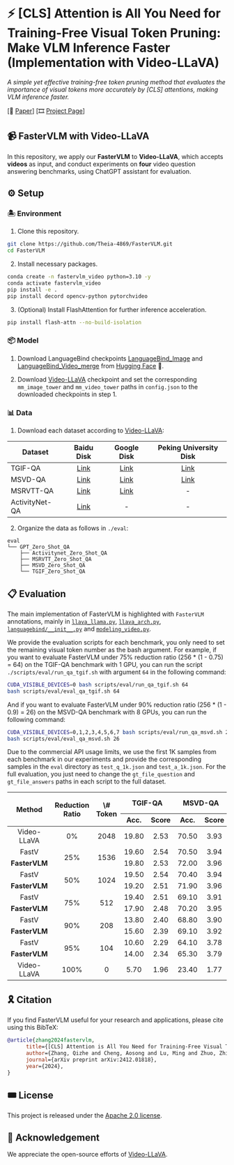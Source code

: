 # ⚡️ [CLS] Attention is All You Need for Training-Free Visual Token Pruning: Make VLM Inference Faster (Implementation with Video-LLaVA)

*A simple yet effective training-free token pruning method that evaluates the importance of visual tokens more accurately by [CLS] attentions, making VLM inference faster.*

[📄 [Paper](https://arxiv.org/abs/2412.01818)] [🎞️ [Project Page](https://theia4869.com/FasterVLM/)]

## 📹 FasterVLM with Video-LLaVA

In this repository, we apply our **FasterVLM** to **Video-LLaVA**, which accepts **videos** as input, and conduct experiments on **four** video question answering benchmarks, using ChatGPT assistant for evaluation.

## ⚙️ Setup

### 🏝️ Environment

1. Clone this repository.
```bash
git clone https://github.com/Theia-4869/FasterVLM.git
cd FasterVLM
```

2. Install necessary packages.
```bash
conda create -n fastervlm_video python=3.10 -y
conda activate fastervlm_video
pip install -e .
pip install decord opencv-python pytorchvideo
```

3. (Optional) Install FlashAttention for further inference acceleration.
```bash
pip install flash-attn --no-build-isolation
```

### 📦️ Model

1. Download LanguageBind checkpoints [LanguageBind_Image](https://huggingface.co/LanguageBind/LanguageBind_Image) and [LanguageBind_Video_merge](https://huggingface.co/LanguageBind/LanguageBind_Video_merge) from [Hugging Face](https://huggingface.co/LanguageBind) 🤗.

2. Download [Video-LLaVA](https://huggingface.co/LanguageBind/Video-LLaVA-7B) checkpoint and set the corresponding `mm_image_tower` and `mm_video_tower` paths in `config.json` to the downloaded checkpoints in step 1.

### 📊 Data

1. Download each dataset according to [Video-LLaVA](https://github.com/PKU-YuanGroup/Video-LLaVA/blob/main/TRAIN_AND_VALIDATE.md#data-for-validating):

| Dataset | Baidu Disk | Google Disk | Peking University Disk |
|----------|:----------:|:-----------:|:-----------:|
| TGIF-QA        | [Link](https://pan.baidu.com/s/11ubtWbTtubyBmN9UPvAyow?pwd=98yr) | [Link](https://drive.google.com/file/d/1so6L9rg_gdC8Segur7rKML-ffd4Ix_I6/view?usp=drive_link) | [Link](https://disk.pku.edu.cn/link/B9AB387EFE8817158F181FF3D7A97163) |
| MSVD-QA        | [Link](https://pan.baidu.com/s/1PJSHkjHG2BPl_ddUnBj9AA?pwd=jj34) | [Link](https://drive.google.com/file/d/1_q4eiSdb7i8P3Hmh4lCfgY1uBGyzU_7X/view?usp=drive_link) | [Link](https://disk.pku.edu.cn/link/8B0D01747D8AA65534820B7E60CBFEFC) |
| MSRVTT-QA      | [Link](https://pan.baidu.com/s/1QHUtwHXm4Vc-Wc12XFCFsA?pwd=1rj8) | [Link](https://drive.google.com/file/d/1yXh9lz7flQ5Ui2IRSd6Qi6RqSEeUJwl3/view?usp=drive_link) | - |
| ActivityNet-QA | [Link](https://pan.baidu.com/s/1d_AVx9Mz_57nA3exhQZGyA?pwd=9amr) | - | - |

2. Organize the data as follows in `./eval`:

```Shell
eval
└── GPT_Zero_Shot_QA
    ├── Activitynet_Zero_Shot_QA
    ├── MSRVTT_Zero_Shot_QA
    ├── MSVD_Zero_Shot_QA
    └── TGIF_Zero_Shot_QA
```

## 📋️ Evaluation

The main implementation of FasterVLM is highlighted with `FasterVLM` annotations, mainly in [`llava_llama.py`](videollava/model/language_model/llava_llama.py#L50), [`llava_arch.py`](videollava/model/llava_arch.py#L140), [`languagebind/__init__.py`](videollava/model/multimodal_encoder/languagebind/__init__.py#L204) and [`modeling_video.py`](videollava/model/multimodal_encoder/languagebind/video/modeling_video.py#L666).

We provide the evaluation scripts for each benchmark, you only need to set the remaining visual token number as the bash argument. For example, if you want to evaluate FasterVLM under 75% reduction ratio (256 * (1 - 0.75) = 64) on the TGIF-QA benchmark with 1 GPU, you can run the script `./scripts/eval/run_qa_tgif.sh` with argument `64` in the following command:
```bash
CUDA_VISIBLE_DEVICES=0 bash scripts/eval/run_qa_tgif.sh 64
bash scripts/eval/eval_qa_tgif.sh 64
```

And if you want to evaluate FasterVLM under 90% reduction ratio (256 * (1 - 0.9) = 26) on the MSVD-QA benchmark with 8 GPUs, you can run the following command:
```bash
CUDA_VISIBLE_DEVICES=0,1,2,3,4,5,6,7 bash scripts/eval/run_qa_msvd.sh 26
bash scripts/eval/eval_qa_msvd.sh 26
```

 Due to the commercial API usage limits, we use the first 1K samples from each benchmark in our experiments and provide the corresponding samples in the `eval` directory as `test_q_1k.json` and `test_a_1k.json`. For the full evaluation, you just need to change the `gt_file_question` and `gt_file_answers` paths in each script to the full dataset.

<table>
<thead align="center">
  <tr>
    <th rowspan="2">Method</th>
    <th rowspan="2">Reduction Ratio</th>
    <th rowspan="2">\# Token</th>
    <th colspan="2">TGIF-QA</th>
    <th colspan="2">MSVD-QA</th>
    <th colspan="2">MSRVTT-QA</th>
    <th colspan="2">ActivityNet-QA</th>
    <th colspan="2">Average</th>
  </tr>
  <tr>
    <th>Acc.</th>
    <th>Score</th>
    <th>Acc.</th>
    <th>Score</th>
    <th>Acc.</th>
    <th>Score</th>
    <th>Acc.</th>
    <th>Score</th>
    <th>Acc.</th>
    <th>Score</th>
  </tr>
</thead>
<tbody align="center">
  <tr>
    <td>Video-LLaVA</td>
    <td>0%</td>
    <td>2048</td>
    <td>19.80 </td>
    <td>2.53 </td>
    <td>70.50 </td>
    <td>3.93 </td>
    <td>57.50 </td>
    <td>3.50 </td>
    <td>43.60 </td>
    <td>3.81 </td>
    <td>100.00%</td>
    <td>100.00%</td>
  </tr>
  <tr>
    <td>FastV</td>
    <td rowspan="2">25%</td>
    <td rowspan="2">1536</td>
    <td>19.60 </td>
    <td>2.54 </td>
    <td>70.50 </td>
    <td>3.94 </td>
    <td>55.40 </td>
    <td>3.47 </td>
    <td>44.20 </td>
    <td>3.86 </td>
    <td>99.18%</td>
    <td>100.24%</td>
  </tr>
  <tr>
    <td><b>FasterVLM</b></td>
    <td>19.80 </td>
    <td>2.53 </td>
    <td>72.00 </td>
    <td>3.96 </td>
    <td>57.10 </td>
    <td>3.48 </td>
    <td>45.00 </td>
    <td>3.88 </td>
    <td><b>101.16%</b></td>
    <td><b>100.45%</b></td>
  </tr>
  <tr>
    <td>FastV</td>
    <td rowspan="2">50%</td>
    <td rowspan="2">1024</td>
    <td>19.50 </td>
    <td>2.54 </td>
    <td>70.40 </td>
    <td>3.94 </td>
    <td>54.80 </td>
    <td>3.46 </td>
    <td>43.40 </td>
    <td>3.81 </td>
    <td>98.30%</td>
    <td>99.79%</td>
  </tr>
  <tr>
    <td><b>FasterVLM</b></td>
    <td>19.20 </td>
    <td>2.51 </td>
    <td>71.90 </td>
    <td>3.96 </td>
    <td>56.70 </td>
    <td>3.47 </td>
    <td>44.90 </td>
    <td>3.87 </td>
    <td><b>100.14%</b></td>
    <td><b>100.11%</b></td>
  </tr>
  <tr>
    <td>FastV</td>
    <td rowspan="2">75%</td>
    <td rowspan="2">512</td>
    <td>19.40 </td>
    <td>2.51 </td>
    <td>69.10 </td>
    <td>3.91 </td>
    <td>54.60 </td>
    <td>3.43 </td>
    <td>41.50 </td>
    <td>3.80 </td>
    <td>96.53%</td>
    <td>99.12%</td>
  </tr>
  <tr>
    <td><b>FasterVLM</b></td>
    <td>17.90 </td>
    <td>2.48 </td>
    <td>70.20 </td>
    <td>3.95 </td>
    <td>56.60 </td>
    <td>3.50 </td>
    <td>44.70 </td>
    <td>3.86 </td>
    <td><b>97.73%</b></td>
    <td><b>99.88%</b></td>
  </tr>
  <tr>
    <td>FastV</td>
    <td rowspan="2">90%</td>
    <td rowspan="2">208</td>
    <td>13.80 </td>
    <td>2.40 </td>
    <td>68.80 </td>
    <td>3.90 </td>
    <td>52.90 </td>
    <td>3.40 </td>
    <td>41.30 </td>
    <td>3.79 </td>
    <td>88.50%</td>
    <td>97.63%</td>
  </tr>
  <tr>
    <td><b>FasterVLM</b></td>
    <td>15.60 </td>
    <td>2.39 </td>
    <td>69.10 </td>
    <td>3.92 </td>
    <td>55.30 </td>
    <td>3.43 </td>
    <td>44.50 </td>
    <td>3.82 </td>
    <td><b>93.76%</b></td>
    <td><b>98.04%</b></td>
  </tr>
  <tr>
    <td>FastV</td>
    <td rowspan="2">95%</td>
    <td rowspan="2">104</td>
    <td>10.60 </td>
    <td>2.29 </td>
    <td>64.10 </td>
    <td>3.78 </td>
    <td>52.40 </td>
    <td>3.39 </td>
    <td>40.30 </td>
    <td>3.78 </td>
    <td>82.00%</td>
    <td>95.64%</td>
  </tr>
  <tr>
    <td><b>FasterVLM</b></td>
    <td>14.00 </td>
    <td>2.34 </td>
    <td>65.30 </td>
    <td>3.79 </td>
    <td>53.80 </td>
    <td>3.40 </td>
    <td>43.70 </td>
    <td>3.79 </td>
    <td><b>89.28%</b></td>
    <td><b>96.37%</b></td>
  </tr>
  <tr>
    <td>Video-LLaVA</td>
    <td>100%</td>
    <td>0</td>
    <td>5.70 </td>
    <td>1.96 </td>
    <td>23.40 </td>
    <td>1.77 </td>
    <td>24.50 </td>
    <td>1.87 </td>
    <td>39.10 </td>
    <td>3.66 </td>
    <td>48.57%</td>
    <td>68.01%</td>
  </tr>
</tbody>
</table>

## 🎗️ Citation

If you find FasterVLM useful for your research and applications, please cite using this BibTeX:
```bibtex
@article{zhang2024fastervlm,
      title={[CLS] Attention is All You Need for Training-Free Visual Token Pruning: Make VLM Inference Faster}, 
      author={Zhang, Qizhe and Cheng, Aosong and Lu, Ming and Zhuo, Zhiyong and Wang, MinQi and Cao, Jiajun and Guo, Shaobo and She, Qi and Zhang, Shanghang},
      journal={arXiv preprint arXiv:2412.01818},
      year={2024},
}
```

## 🎟️ License

This project is released under the [Apache 2.0 license](LICENSE).

## 🎉 Acknowledgement

We appreciate the open-source efforts of [Video-LLaVA](https://github.com/PKU-YuanGroup/Video-LLaVA).